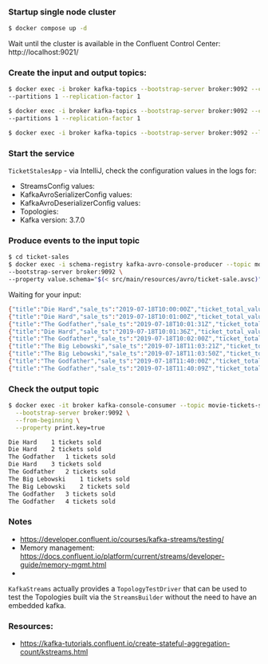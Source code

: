 
### Startup single node cluster

```bash
$ docker compose up -d
```

Wait until the cluster is available in the Confluent Control Center: http://localhost:9021/

### Create the input and output topics:

```bash
$ docker exec -i broker kafka-topics --bootstrap-server broker:9092 --create --topic movie-ticket-sales \
--partitions 1 --replication-factor 1

$ docker exec -i broker kafka-topics --bootstrap-server broker:9092 --create --topic movie-tickets-sold \
--partitions 1 --replication-factor 1

$ docker exec -i broker kafka-topics --bootstrap-server broker:9092 --list 
```

### Start the service 

`TicketStalesApp` - via IntelliJ, check the configuration values in the logs for: 

- StreamsConfig values:
- KafkaAvroSerializerConfig values:
- KafkaAvroDeserializerConfig values:
- Topologies:
- Kafka version: 3.7.0

### Produce events to the input topic

```bash
$ cd ticket-sales
$ docker exec -i schema-registry kafka-avro-console-producer --topic movie-ticket-sales \
--bootstrap-server broker:9092 \
--property value.schema="$(< src/main/resources/avro/ticket-sale.avsc)"
```

Waiting for your input:

```bash
{"title":"Die Hard","sale_ts":"2019-07-18T10:00:00Z","ticket_total_value":12}
{"title":"Die Hard","sale_ts":"2019-07-18T10:01:00Z","ticket_total_value":12}
{"title":"The Godfather","sale_ts":"2019-07-18T10:01:31Z","ticket_total_value":12}
{"title":"Die Hard","sale_ts":"2019-07-18T10:01:36Z","ticket_total_value":24}
{"title":"The Godfather","sale_ts":"2019-07-18T10:02:00Z","ticket_total_value":18}
{"title":"The Big Lebowski","sale_ts":"2019-07-18T11:03:21Z","ticket_total_value":12}
{"title":"The Big Lebowski","sale_ts":"2019-07-18T11:03:50Z","ticket_total_value":12}
{"title":"The Godfather","sale_ts":"2019-07-18T11:40:00Z","ticket_total_value":36}
{"title":"The Godfather","sale_ts":"2019-07-18T11:40:09Z","ticket_total_value":18}
```


### Check the output topic

```bash
$ docker exec -it broker kafka-console-consumer --topic movie-tickets-sold \
  --bootstrap-server broker:9092 \
  --from-beginning \
  --property print.key=true
```

```bash
Die Hard	1 tickets sold
Die Hard	2 tickets sold
The Godfather	1 tickets sold
Die Hard	3 tickets sold
The Godfather	2 tickets sold
The Big Lebowski	1 tickets sold
The Big Lebowski	2 tickets sold
The Godfather	3 tickets sold
The Godfather	4 tickets sold
```


### Notes

- https://developer.confluent.io/courses/kafka-streams/testing/
- Memory management: https://docs.confluent.io/platform/current/streams/developer-guide/memory-mgmt.html
- 

`KafkaStreams` actually provides a `TopologyTestDriver` that can be used to test the Topologies built via the 
`StreamsBuilder` without the need to have an embedded kafka.



### Resources:

- https://kafka-tutorials.confluent.io/create-stateful-aggregation-count/kstreams.html
